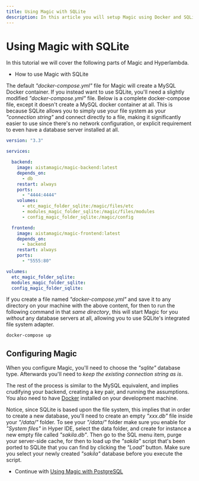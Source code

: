 ```yaml
---
title: Using Magic with SQLite
description: In this article you will setup Magic using Docker and SQLite. The article guides you through everything you need to know, starting out with a docker-compose.yml file for getting Magic up running, using SQLite as your backend database.
---
```


# Using Magic with SQLite

In this tutorial we will cover the following parts of Magic and Hyperlambda.

* How to use Magic with SQLite

The default _"docker-compose.yml"_ file for Magic will create a MySQL Docker container. If you instead
want to use SQLite, you'll need a slightly modified _"docker-compose.yml"_ file. Below is a complete
docker-compose file, except it doesn't create a MySQL docker container at all. This is because SQLite
allows you to simply use your file system as your _"connection string"_ and connect directly to a file,
making it significantly easier to use since there's no network configuration, or explicit requirement
to even have a database server installed at all.

```yaml
version: "3.3"

services:

  backend:
    image: aistamagic/magic-backend:latest
    depends_on:
      - db
    restart: always
    ports:
      - "4444:4444"
    volumes:
      - etc_magic_folder_sqlite:/magic/files/etc
      - modules_magic_folder_sqlite:/magic/files/modules
      - config_magic_folder_sqlite:/magic/config

  frontend:
    image: aistamagic/magic-frontend:latest
    depends_on:
      - backend
    restart: always
    ports:
      - "5555:80"

volumes:
  etc_magic_folder_sqlite:
  modules_magic_folder_sqlite:
  config_magic_folder_sqlite:
```

If you create a file named _"docker-compose.yml"_ and save it to any directory on your machine with the
above content, for then to run the following command in that _same directory_, this will start Magic
for you _without_ any database servers at all, allowing you to use SQLite's integrated file system adapter.

```
docker-compose up
```

## Configuring Magic

When you configure Magic, you'll need to choose the _"sqlite"_ database type. Afterwards you'll need to
_keep the existing connection string as is_.

The rest of the process is similar to the MySQL equivalent, and implies crudifying your backend, creating
a key pair, and running the assumptions. You also need to
have [Docker](https://www.docker.com/products/docker-desktop) installed on your development machine.

Notice, since SQLite is based upon the file system, this implies that in order to create a new database,
you'll need to create an empty _"xxx.db"_ file inside your _"/data/"_ folder. To see your _"/data/"_ folder
make sure you enable for _"System files"_ in Hyper IDE, select the data folder, and create for instance
a new empty file called _"sakila.db"_. Then go to the SQL menu item, purge your server-side cache, for then
to load up the _"sakila"_ script that's been ported to SQLite that you can find by clicking the _"Load"_
button. Make sure you select your newly created _"sakila"_ database before you execute the script.

* Continue with [Using Magic with PostgreSQL](/tutorials/postgresql/)
